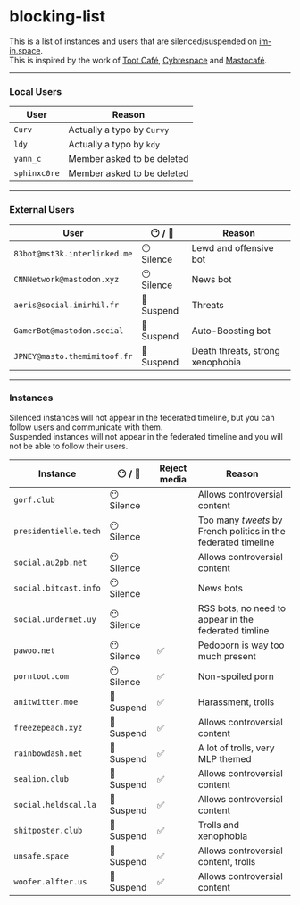 # blocking-list
This is a list of instances and users that are silenced/suspended on [im-in.space](https://im-in.space/).  
This is inspired by the work of [Toot Café](https://github.com/tootcafe/blocked-on-mastodon), [Cybrespace](https://cybre.space/users/chr/updates/2616) and [Mastocafé](https://social.wxcafe.net/users/wxcafe/updates/2651).

---

### Local Users

| User | Reason |
|------|--------|
| `Curv` | Actually a typo by `Curvy` |
| `ldy` | Actually a typo by `kdy` |
| `yann_c` | Member asked to be deleted |
| `sphinxc0re` | Member asked to be deleted |

---

### External Users

| User | :no_mouth: / :no_entry_sign: | Reason |
|------|------------------|--------|
| `83bot@mst3k.interlinked.me` | :no_mouth: Silence | Lewd and offensive bot |
| `CNNNetwork@mastodon.xyz` | :no_mouth: Silence | News bot |
| `aeris@social.imirhil.fr` | :no_entry_sign: Suspend | Threats |
| `GamerBot@mastodon.social` | :no_entry_sign: Suspend | Auto-Boosting bot |
| `JPNEY@masto.themimitoof.fr` | :no_entry_sign: Suspend | Death threats, strong xenophobia |

---

### Instances

Silenced instances will not appear in the federated timeline, but you can follow users and communicate with them.  
Suspended instances will not appear in the federated timeline and you will not be able to follow their users.

| Instance | :no_mouth: / :no_entry_sign: | Reject media | Reason |
|----------|-----------------|--------------|--------|
| `gorf.club` | :no_mouth: Silence |  | Allows controversial content |
| `presidentielle.tech` | :no_mouth: Silence |  | Too many _tweets_ by French politics in the federated timeline |
| `social.au2pb.net` | :no_mouth: Silence |  | Allows controversial content |
| `social.bitcast.info` | :no_mouth: Silence |  | News bots |
| `social.undernet.uy` | :no_mouth: Silence |  | RSS bots, no need to appear in the federated timline |
| `pawoo.net` | :no_mouth: Silence | :white_check_mark: | Pedoporn is way too much present |
| `porntoot.com` | :no_mouth: Silence | :white_check_mark: | Non-spoiled porn |
| `anitwitter.moe` | :no_entry_sign: Suspend | :white_check_mark: | Harassment, trolls |
| `freezepeach.xyz` | :no_entry_sign: Suspend | :white_check_mark: | Allows controversial content |
| `rainbowdash.net` | :no_entry_sign: Suspend | :white_check_mark: | A lot of trolls, very MLP themed |
| `sealion.club` | :no_entry_sign: Suspend | :white_check_mark: | Allows controversial content |
| `social.heldscal.la` | :no_entry_sign: Suspend | :white_check_mark: | Allows controversial content |
| `shitposter.club` | :no_entry_sign: Suspend | :white_check_mark: | Trolls and xenophobia |
| `unsafe.space` | :no_entry_sign: Suspend | :white_check_mark: | Allows controversial content, trolls |
| `woofer.alfter.us` | :no_entry_sign: Suspend | :white_check_mark: | Allows controversial content |
